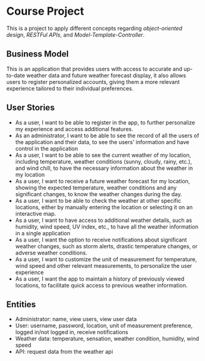 # Course Project

This is a project to apply different concepts regarding _object-oriented design_, _RESTFul APIs_, and _Model-Template-Controller_.

## Business Model

This is an application that provides users with access to accurate and up-to-date weather data and future weather forecast display, it also allows users to register personalized accounts, giving them a more relevant experience tailored to their individual preferences.

## User Stories

- As a user, I want to be able to register in the app, to further personalize my experience and access additional features.
- As an administrator, I want to be able to see the record of all the users of the application and their data, to see the users' information and have control in the application
- As a user, I want to be able to see the current weather of my location, including temperature, weather conditions (sunny, cloudy, rainy, etc.), and wind chill, to have the necessary information about the weather in my location
- As a user, I want to receive a future weather forecast for my location, showing the expected temperature, weather conditions and any significant changes, to know the weather changes during the day.
- As a user, I want to be able to check the weather at other specific locations, either by manually entering the location or selecting it on an interactive map.
- As a user, I want to have access to additional weather details, such as humidity, wind speed, UV index, etc., to have all the weather information in a single application
- As a user, I want the option to receive notifications about significant weather changes, such as storm alerts, drastic temperature changes, or adverse weather conditions.
- As a user, I want to customize the unit of measurement for temperature, wind speed and other relevant measurements, to personalize the user experience
- As a user, I want the app to maintain a history of previously viewed locations, to facilitate quick access to previous weather information.

## Entities

- Administrator: name, view users, view user data
- User: username, password, location, unit of measurement preference, logged in/not logged in, receive notifications
- Weather data: temperature, sensation, weather condition, humidity, wind speed
- API: request data from the weather api
